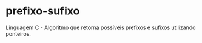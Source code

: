 # prefixo-sufixo
 Linguagem C - Algoritmo que retorna possíveis prefixos e sufixos utilizando ponteiros.
